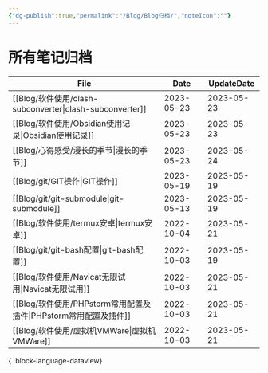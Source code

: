 ```yaml
---
{"dg-publish":true,"permalink":"/Blog/Blog归档/","noteIcon":""}
---
```



# 所有笔记归档

| File                                                    | Date       | UpdateDate |
| ------------------------------------------------------- | ---------- | ---------- |
| [[Blog/软件使用/clash-subconverter\|clash-subconverter]] | 2023-05-23 | 2023-05-23 |
| [[Blog/软件使用/Obsidian使用记录\|Obsidian使用记录]]             | 2023-05-23 | 2023-05-23 |
| [[Blog/心得感受/漫长的季节\|漫长的季节]]                           | 2023-05-23 | 2023-05-24 |
| [[Blog/git/GIT操作\|GIT操作]]                            | 2023-05-19 | 2023-05-19 |
| [[Blog/git/git-submodule\|git-submodule]]            | 2023-05-13 | 2023-05-19 |
| [[Blog/软件使用/termux安卓\|termux安卓]]                     | 2022-10-04 | 2023-05-21 |
| [[Blog/git/git-bash配置\|git-bash配置]]                  | 2022-10-03 | 2023-05-19 |
| [[Blog/软件使用/Navicat无限试用\|Navicat无限试用]]               | 2022-10-03 | 2023-05-21 |
| [[Blog/软件使用/PHPstorm常用配置及插件\|PHPstorm常用配置及插件]]       | 2022-10-03 | 2023-05-21 |
| [[Blog/软件使用/虚拟机VMWare\|虚拟机VMWare]]                   | 2022-10-03 | 2023-05-21 |

{ .block-language-dataview}